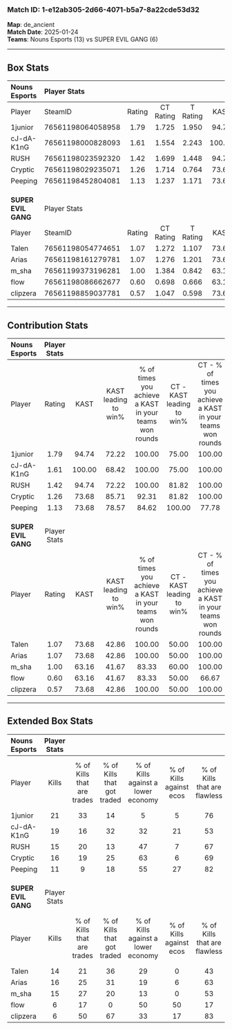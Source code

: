 ### Match ID: 1-e12ab305-2d66-4071-b5a7-8a22cde53d32  
**Map**: de_ancient  
**Match Date**: 2025-01-24  
**Teams**: Nouns Esports (13) vs SUPER EVIL GANG (6)  

---  

## Box Stats  

| **Nouns Esports**   | Player Stats      |        |           |          |        |      |       |         |        |      |     |
| :- | :- | :-: | :-: | :-: | :-: | :-: | :-: | :-: | :-: | :-: | :-: |
| Player              | SteamID           | Rating | CT Rating | T Rating |  KAST  | ADR  | Kills | Assists | Deaths | K/D  | HS% |
| 1junior             | 76561198064058958 |  1.79  |   1.725   |  1.950   | 94.74  | 87.8 |  21   |    5    |   8    | 2.63 | 42  |
| cJ-dA-K1nG          | 76561198000828093 |  1.61  |   1.554   |  2.243   | 100.00 | 93.2 |  19   |    4    |   13   | 1.46 | 42  |
| RUSH                | 76561198023592320 |  1.42  |   1.699   |  1.448   | 94.74  | 84.0 |  15   |   10    |   12   | 1.25 | 66  |
| Cryptic             | 76561198029235071 |  1.26  |   1.714   |  0.764   | 73.68  | 79.7 |  16   |    8    |   13   | 1.23 | 18  |
| Peeping             | 76561198452804081 |  1.13  |   1.237   |  1.171   | 73.68  | 89.4 |  11   |   11    |   11   | 1.00 | 36  |
|                     |                   |        |           |          |        |      |       |         |        |      |     |
|                     |                   |        |           |          |        |      |       |         |        |      |     |
|                     |                   |        |           |          |        |      |       |         |        |      |     |
| **SUPER EVIL GANG** | Player Stats      |        |           |          |        |      |       |         |        |      |     |
| Player              | SteamID           | Rating | CT Rating | T Rating |  KAST  | ADR  | Kills | Assists | Deaths | K/D  | HS% |
| Talen               | 76561198054774651 |  1.07  |   1.272   |  1.107   | 73.68  | 77.5 |  14   |    6    |   16   | 0.88 | 85  |
| Arias               | 76561198161279781 |  1.07  |   1.276   |  1.201   | 73.68  | 65.3 |  16   |    2    |   17   | 0.94 | 68  |
| m_sha               | 76561199373196281 |  1.00  |   1.384   |  0.842   | 63.16  | 80.7 |  15   |    2    |   17   | 0.88 | 60  |
| flow                | 76561198086662677 |  0.60  |   0.698   |  0.666   | 63.16  | 48.4 |   6   |    9    |   14   | 0.43 | 50  |
| clipzera            | 76561198859037781 |  0.57  |   1.047   |  0.598   | 73.68  | 51.7 |   6   |    7    |   18   | 0.33 | 33  |
---  

## Contribution Stats  

| **Nouns Esports**   | Player Stats |        |                      |                                                        |                           |                                                             |                          |                                                            |
| :- | :-: | :-: | :-: | :-: | :-: | :-: | :-: | :-: |
| Player              |    Rating    |  KAST  | KAST leading to win% | % of times you achieve a KAST in your teams won rounds | CT - KAST leading to win% | CT - % of times you achieve a KAST in your teams won rounds | T - KAST leading to win% | T - % of times you achieve a KAST in your teams won rounds |
| 1junior             |     1.79     | 94.74  |        72.22         |                         100.00                         |           75.00           |                           100.00                            |          66.67           |                           100.00                           |
| cJ-dA-K1nG          |     1.61     | 100.00 |        68.42         |                         100.00                         |           75.00           |                           100.00                            |          57.14           |                           100.00                           |
| RUSH                |     1.42     | 94.74  |        72.22         |                         100.00                         |           81.82           |                           100.00                            |          57.14           |                           100.00                           |
| Cryptic             |     1.26     | 73.68  |        85.71         |                         92.31                          |           81.82           |                           100.00                            |          100.00          |                           75.00                            |
| Peeping             |     1.13     | 73.68  |        78.57         |                         84.62                          |          100.00           |                            77.78                            |          57.14           |                           100.00                           |
|                     |              |        |                      |                                                        |                           |                                                             |                          |                                                            |
|                     |              |        |                      |                                                        |                           |                                                             |                          |                                                            |
|                     |              |        |                      |                                                        |                           |                                                             |                          |                                                            |
| **SUPER EVIL GANG** | Player Stats |        |                      |                                                        |                           |                                                             |                          |                                                            |
| Player              |    Rating    |  KAST  | KAST leading to win% | % of times you achieve a KAST in your teams won rounds | CT - KAST leading to win% | CT - % of times you achieve a KAST in your teams won rounds | T - KAST leading to win% | T - % of times you achieve a KAST in your teams won rounds |
| Talen               |     1.07     | 73.68  |        42.86         |                         100.00                         |           50.00           |                           100.00                            |          37.50           |                           100.00                           |
| Arias               |     1.07     | 73.68  |        42.86         |                         100.00                         |           50.00           |                           100.00                            |          37.50           |                           100.00                           |
| m_sha               |     1.00     | 63.16  |        41.67         |                         83.33                          |           60.00           |                           100.00                            |          28.57           |                           66.67                            |
| flow                |     0.60     | 63.16  |        41.67         |                         83.33                          |           50.00           |                            66.67                            |          37.50           |                           100.00                           |
| clipzera            |     0.57     | 73.68  |        42.86         |                         100.00                         |           50.00           |                           100.00                            |          37.50           |                           100.00                           |
---  

## Extended Box Stats  

| **Nouns Esports**   | Player Stats |                            |                            |                                    |                         |                              |                                 |        |                             |                                     |                          |                               |                            |
| :- | :-: | :-: | :-: | :-: | :-: | :-: | :-: | :-: | :-: | :-: | :-: | :-: | :-: |
| Player              |    Kills     | % of Kills that are trades | % of Kills that got traded | % of Kills against a lower economy | % of Kills against ecos | % of Kills that are flawless | % of Kills that are close duels | Deaths | % of Deaths that get traded | % of Deaths against a lower economy | % of Deaths against ecos | % of Deaths that are flawless | % of Deaths that are close |
| 1junior             |      21      |             33             |             14             |                 5                  |            5            |              76              |               10                |   8    |              0              |                 13                  |            0             |              75               |             13             |
| cJ-dA-K1nG          |      19      |             16             |             32             |                 32                 |           21            |              53              |                5                |   13   |             46              |                 15                  |            0             |              69               |             8              |
| RUSH                |      15      |             20             |             13             |                 47                 |            7            |              67              |                0                |   12   |             50              |                 17                  |            0             |              42               |             8              |
| Cryptic             |      16      |             19             |             25             |                 63                 |            6            |              69              |                0                |   13   |             23              |                  8                  |            0             |              46               |             0              |
| Peeping             |      11      |             9              |             18             |                 55                 |           27            |              82              |                0                |   11   |             18              |                 27                  |            0             |              36               |             18             |
|                     |              |                            |                            |                                    |                         |                              |                                 |        |                             |                                     |                          |                               |                            |
|                     |              |                            |                            |                                    |                         |                              |                                 |        |                             |                                     |                          |                               |                            |
|                     |              |                            |                            |                                    |                         |                              |                                 |        |                             |                                     |                          |                               |                            |
| **SUPER EVIL GANG** | Player Stats |                            |                            |                                    |                         |                              |                                 |        |                             |                                     |                          |                               |                            |
| Player              |    Kills     | % of Kills that are trades | % of Kills that got traded | % of Kills against a lower economy | % of Kills against ecos | % of Kills that are flawless | % of Kills that are close duels | Deaths | % of Deaths that get traded | % of Deaths against a lower economy | % of Deaths against ecos | % of Deaths that are flawless | % of Deaths that are close |
| Talen               |      14      |             21             |             36             |                 29                 |            0            |              43              |                7                |   16   |             19              |                 13                  |            6             |              63               |             6              |
| Arias               |      16      |             25             |             31             |                 19                 |            6            |              63              |                6                |   17   |             29              |                 18                  |            6             |              71               |             0              |
| m_sha               |      15      |             27             |             20             |                 13                 |            0            |              53              |               13                |   17   |              6              |                 18                  |            6             |              82               |             0              |
| flow                |      6       |             17             |             0              |                 50                 |           50            |              17              |               17                |   14   |             14              |                  7                  |            0             |              57               |             0              |
| clipzera            |      6       |             50             |             67             |                 33                 |           17            |              83              |                0                |   18   |             33              |                 17                  |            6             |              67               |             11             |
